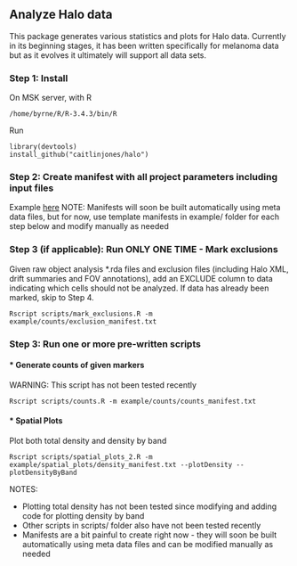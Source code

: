 ## Analyze Halo data
This package generates various statistics and plots for Halo data. Currently in its 
beginning stages, it has been written specifically for melanoma data but as it evolves
it ultimately will support all data sets.

### Step 1: Install
On MSK server, with R 
```{r eval=FALSE}
/home/byrne/R/R-3.4.3/bin/R
```
Run
```{r eval=FALSE}
library(devtools)
install_github("caitlinjones/halo")
```
### Step 2: Create manifest with all project parameters including input files
Example [here](example/manifest.txt) 
NOTE: Manifests will soon be built automatically using meta data files, but for now,
use template manifests in example/ folder for each step below and modify manually
as needed

### Step 3 (if applicable): Run ONLY ONE TIME - Mark exclusions
Given raw object analysis \*.rda files and exclusion files (including Halo XML, drift summaries
and FOV annotations), add an EXCLUDE column to data indicating which cells should not be analyzed. 
If data has already been marked, skip to Step 4.
```{r eval=FALSE}
Rscript scripts/mark_exclusions.R -m example/counts/exclusion_manifest.txt
```

### Step 3: Run one or more pre-written scripts 

#### * Generate counts of given markers
WARNING: This script has not been tested recently
```{r eval=FALSE}
Rscript scripts/counts.R -m example/counts/counts_manifest.txt
```

#### * Spatial Plots
Plot both total density and density by band
```{r eval=FALSE}
Rscript scripts/spatial_plots_2.R -m example/spatial_plots/density_manifest.txt --plotDensity --plotDensityByBand
```

NOTES: 
* Plotting total density has not been tested since modifying and adding code for plotting 
density by band
* Other scripts in scripts/ folder also have not been tested recently
* Manifests are a bit painful to create right now - they will soon be built automatically
  using meta data files and can be modified manually as needed
